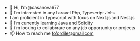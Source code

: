 - 👋 Hi, I’m @casanova677
- 👀 I’m interested in any Laravel Php, Typescript Jobs
- I am proficient in Typescript with focus on Next.js and Nest.js
- 🌱 I’m currently learning Java and Solidity
- 💞️ I’m looking to collaborate on any job opportunity or projects
- 📫 How to reach me fofordile@gmail.com

<!---
casanova677/casanova677 is a ✨ special ✨ repository because its `README.md` (this file) appears on your GitHub profile.
You can click the Preview link to take a look at your changes.
--->
